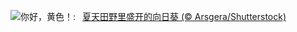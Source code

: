 ![](https://www.bing.com/th?id=OHR.HappySunflower_ZH-CN5840993161_UHD.jpg&w=1000)你好，黄色！:&nbsp;&ensp;[夏天田野里盛开的向日葵 (© Arsgera/Shutterstock)](https://www.bing.com/th?id=OHR.HappySunflower_ZH-CN5840993161_UHD.jpg)
<br><br/>

